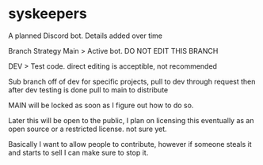 # syskeepers
A planned Discord bot. Details added over time


Branch Strategy
Main > Active bot. DO NOT EDIT THIS BRANCH

DEV > Test code. direct editing is acceptible, not recommended

Sub branch off of dev for specific projects, pull to dev through request then after dev testing is done pull to main to distribute


MAIN will be locked as soon as I figure out how to do so.

Later this will be open to the public, I plan on licensing this eventually as an open source or a restricted license. not sure yet. 

Basically I want to allow people to contribute, however if someone steals it and starts to sell I can make sure to stop it. 
